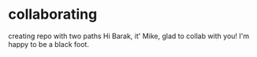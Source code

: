 # collaborating
creating repo with two paths
Hi Barak, it' Mike, glad to collab with you!
I'm happy to be a black foot.